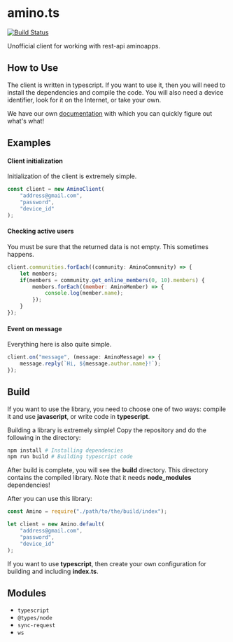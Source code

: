 # amino.ts
[![Build Status](https://travis-ci.org/osm1um/amino.ts.svg?branch=master)](https://travis-ci.org/osm1um/amino.ts.svg?branch=master)

Unofficial client for working with rest-api aminoapps.

## How to Use
The client is written in typescript. If you want to use it, then you will need to install the dependencies and compile the code. You will also need a device identifier, look for it on the Internet, or take your own.

We have our own [documentation](https://osm1um.github.io/amino.ts/) with which you can quickly figure out what's what!

## Examples
#### Client initialization
Initialization of the client is extremely simple.
```javascript
const client = new AminoClient(
    "address@gmail.com",
    "password",
    "device_id"
);
```

#### Checking active users
You must be sure that the returned data is not empty. This sometimes happens.
```javascript
client.communities.forEach((community: AminoCommunity) => {
    let members;
    if(members = community.get_online_members(0, 10).members) {
        members.forEach((member: AminoMember) => {
            console.log(member.name);
        });
    }
});
```

#### Event on message
Everything here is also quite simple.
```javascript
client.on("message", (message: AminoMessage) => {
    message.reply(`Hi, ${message.author.name}!`);
});
```

## Build
If you want to use the library, you need to choose one of two ways: compile it and use **javascript**, or write code in **typescript**.

Building a library is extremely simple! Copy the repository and do the following in the directory:
```bash
npm install # Installing dependencies
npm run build # Building typescript code
```

After build is complete, you will see the **build** directory. This directory contains the compiled library. Note that it needs **node_modules** dependencies!

After you can use this library:
```javascript
const Amino = require("./path/to/the/build/index");

let client = new Amino.default(
    "address@gmail.com",
    "password",
    "device_id"
);
```

If you want to use **typescript**, then create your own configuration for building and including **index.ts**.

## Modules
+ `typescript`
+ `@types/node`
+ `sync-request`
+ `ws`
